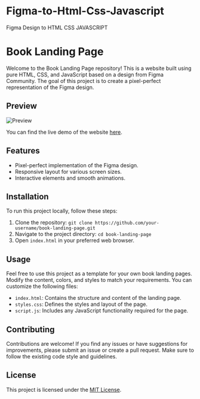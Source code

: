 # Figma-to-Html-Css-Javascript
Figma Design to HTML CSS JAVASCRIPT 

# Book Landing Page

Welcome to the Book Landing Page repository! This is a website built using pure HTML, CSS, and JavaScript based on a design from Figma Community. The goal of this project is to create a pixel-perfect representation of the Figma design.

## Preview

![Preview](/path/to/screenshot.png)

You can find the live demo of the website [here](https://your-demo-link.com).

## Features

- Pixel-perfect implementation of the Figma design.
- Responsive layout for various screen sizes.
- Interactive elements and smooth animations.

## Installation

To run this project locally, follow these steps:

1. Clone the repository: `git clone https://github.com/your-username/book-landing-page.git`
2. Navigate to the project directory: `cd book-landing-page`
3. Open `index.html` in your preferred web browser.

## Usage

Feel free to use this project as a template for your own book landing pages. Modify the content, colors, and styles to match your requirements. You can customize the following files:

- `index.html`: Contains the structure and content of the landing page.
- `styles.css`: Defines the styles and layout of the page.
- `script.js`: Includes any JavaScript functionality required for the page.

## Contributing

Contributions are welcome! If you find any issues or have suggestions for improvements, please submit an issue or create a pull request. Make sure to follow the existing code style and guidelines.

## License

This project is licensed under the [MIT License](https://opensource.org/licenses/MIT).






